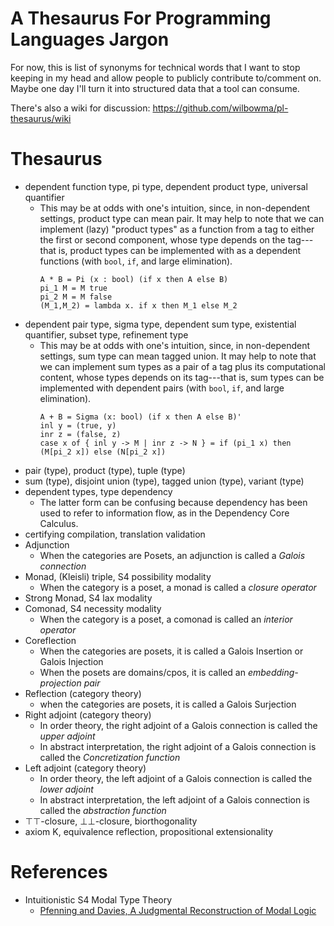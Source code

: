 # A Thesaurus For Programming Languages Jargon


For now, this is list of synonyms for technical words that I want to stop
keeping in my head and allow people to publicly contribute to/comment on.
Maybe one day I'll turn it into structured data that a tool can consume.

There's also a wiki for discussion: https://github.com/wilbowma/pl-thesaurus/wiki

# Thesaurus

- dependent function type, pi type, dependent product type, universal quantifier
  - This may be at odds with one's intuition, since, in non-dependent settings, product type can mean pair.
    It may help to note that we can implement (lazy) "product types" as a function from a tag to either the first or second component, whose type depends on the tag---that is, product types can be implemented with as a dependent functions (with `bool`, `if`, and large elimination).
    ```
    A * B = Pi (x : bool) (if x then A else B)
    pi_1 M = M true
    pi_2 M = M false
    (M_1,M_2) = lambda x. if x then M_1 else M_2
    ```
- dependent pair type, sigma type, dependent sum type, existential quantifier, subset type, refinement type
  - This may be at odds with one's intuition, since, in non-dependent settings, sum type can mean tagged union.
    It may help to note that we can implement sum types as a pair of a tag plus its computational content, whose types depends
    on its tag---that is, sum types can be implemented with dependent pairs (with `bool`, `if`, and large elimination).
    ```
    A + B = Sigma (x: bool) (if x then A else B)'
    inl y = (true, y)
    inr z = (false, z)
    case x of { inl y -> M | inr z -> N } = if (pi_1 x) then (M[pi_2 x]) else (N[pi_2 x])
    ```
- pair (type), product (type), tuple (type)
- sum (type), disjoint union (type), tagged union (type), variant (type) 
- dependent types, type dependency
  - The latter form can be confusing because dependency has been used to refer to information flow, as in the Dependency Core Calculus.
- certifying compilation, translation validation
- Adjunction
  - When the categories are Posets, an adjunction is called a *Galois connection*
- Monad, (Kleisli) triple, S4 possibility modality
  - When the category is a poset, a monad is called a *closure operator*
- Strong Monad, S4 lax modality
- Comonad, S4 necessity modality
  - When the category is a poset, a comonad is called an *interior operator*
- Coreflection 
  - When the categories are posets, it is called a Galois Insertion or Galois Injection
  - When the posets are domains/cpos, it is called an *embedding-projection pair*
- Reflection (category theory)
  - when the categories are posets, it is called a Galois Surjection
- Right adjoint (category theory)
  - In order theory, the right adjoint of a Galois connection is called the *upper adjoint*
  - In abstract interpretation, the right adjoint of a Galois connection is called the *Concretization function*
- Left adjoint (category theory)
  - In order theory, the left adjoint of a Galois connection is called the *lower adjoint*
  - In abstract interpretation, the left adjoint of a Galois connection is called the *abstraction function*
- ⊤⊤-closure, ⊥⊥-closure, biorthogonality
- axiom K, equivalence reflection, propositional extensionality

# References

- Intuitionistic S4 Modal Type Theory
  - [Pfenning and Davies, A Judgmental Reconstruction of Modal Logic](https://www.cs.cmu.edu/~fp/papers/mscs00.pdf)
